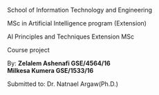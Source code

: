  

School of Information Technology and Engineering

MSc in Artificial Intelligence program (Extension)

AI Principles and Techniques Extension MSc 

Course project


By: <b>Zelalem Ashenafi	GSE/4564/16</b> <br>
    <b>Milkesa Kumera    GSE/1533/16 </b>
    
Submitted to: Dr. Natnael Argaw(Ph.D.)
